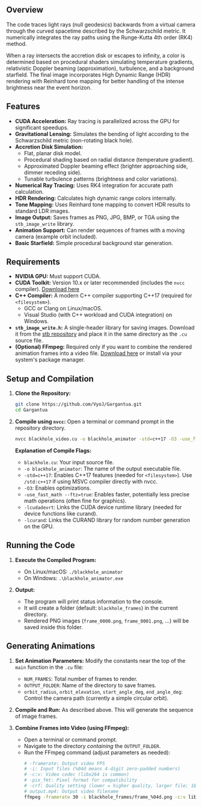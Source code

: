 ## Overview

The code traces light rays (null geodesics) backwards from a virtual camera through the curved spacetime described by the Schwarzschild metric. It numerically integrates the ray paths using the Runge-Kutta 4th order (RK4) method.

When a ray intersects the accretion disk or escapes to infinity, a color is determined based on procedural shaders simulating temperature gradients, relativistic Doppler beaming (approximation), turbulence, and a background starfield. The final image incorporates High Dynamic Range (HDR) rendering with Reinhard tone mapping for better handling of the intense brightness near the event horizon.

## Features

- **CUDA Acceleration:** Ray tracing is parallelized across the GPU for significant speedups.
- **Gravitational Lensing:** Simulates the bending of light according to the Schwarzschild metric (non-rotating black hole).
- **Accretion Disk Simulation:**
  - Flat, planar disk model.
  - Procedural shading based on radial distance (temperature gradient).
  - Approximated Doppler beaming effect (brighter approaching side, dimmer receding side).
  - Tunable turbulence patterns (brightness and color variations).
- **Numerical Ray Tracing:** Uses RK4 integration for accurate path calculation.
- **HDR Rendering:** Calculates high dynamic range colors internally.
- **Tone Mapping:** Uses Reinhard tone mapping to convert HDR results to standard LDR images.
- **Image Output:** Saves frames as PNG, JPG, BMP, or TGA using the `stb_image_write` library.
- **Animation Support:** Can render sequences of frames with a moving camera (example orbit included).
- **Basic Starfield:** Simple procedural background star generation.

## Requirements

- **NVIDIA GPU:** Must support CUDA.
- **CUDA Toolkit:** Version 10.x or later recommended (includes the `nvcc` compiler). [Download here](https://developer.nvidia.com/cuda-downloads)
- **C++ Compiler:** A modern C++ compiler supporting C++17 (required for `<filesystem>`).
  - GCC or Clang on Linux/macOS.
  - Visual Studio (with C++ workload and CUDA integration) on Windows.
- **`stb_image_write.h`:** A single-header library for saving images. Download it from the [stb repository](https://github.com/nothings/stb) and place it in the same directory as the `.cu` source file.
- **(Optional) FFmpeg:** Required only if you want to combine the rendered animation frames into a video file. [Download here](https://ffmpeg.org/download.html) or install via your system's package manager.

## Setup and Compilation

1.  **Clone the Repository:**

    ```bash
    git clone https://github.com/VyoJ/Gargantua.git
    cd Gargantua
    ```

2.  **Compile using `nvcc`:**
    Open a terminal or command prompt in the repository directory.

    ```bash
    nvcc blackhole_video.cu -o blackhole_animator -std=c++17 -O3 -use_fast_math --ftz=true -lcudadevrt -lcurand
    ```

    **Explanation of Compile Flags:**

    - `blackhole.cu`: Your input source file.
    - `-o blackhole_animator`: The name of the output executable file.
    - `-std=c++17`: Enables C++17 features (needed for `<filesystem>`). Use `/std:c++17` if using MSVC compiler directly with nvcc.
    - `-O3`: Enables optimizations.
    - `-use_fast_math --ftz=true`: Enables faster, potentially less precise math operations (often fine for graphics).
    - `-lcudadevrt`: Links the CUDA device runtime library (needed for device functions like curand).
    - `-lcurand`: Links the CURAND library for random number generation on the GPU.

## Running the Code

1.  **Execute the Compiled Program:**

    - On Linux/macOS: `./blackhole_animator`
    - On Windows: `.\blackhole_animator.exe`

2.  **Output:**
    - The program will print status information to the console.
    - It will create a folder (default: `blackhole_frames`) in the current directory.
    - Rendered PNG images (`frame_0000.png`, `frame_0001.png`, ...) will be saved inside this folder.

## Generating Animations

1.  **Set Animation Parameters:** Modify the constants near the top of the `main` function in the `.cu` file:

    - `NUM_FRAMES`: Total number of frames to render.
    - `OUTPUT_FOLDER`: Name of the directory to save frames.
    - `orbit_radius`, `orbit_elevation`, `start_angle_deg`, `end_angle_deg`: Control the camera path (currently a simple circular orbit).

2.  **Compile and Run:** As described above. This will generate the sequence of image frames.

3.  **Combine Frames into Video (using FFmpeg):**
    - Open a terminal or command prompt.
    - Navigate to the directory _containing_ the `OUTPUT_FOLDER`.
    - Run the FFmpeg command (adjust parameters as needed):
      ```bash
      # -framerate: Output video FPS
      # -i: Input files (%04d means 4-digit zero-padded numbers)
      # -c:v: Video codec (libx264 is common)
      # -pix_fmt: Pixel format for compatibility
      # -crf: Quality setting (lower = higher quality, larger file; 18-28 is a common range)
      # output.mp4: Output video filename
      ffmpeg -framerate 30 -i blackhole_frames/frame_%04d.png -c:v libx264 -pix_fmt yuv420p -crf 20 blackhole_orbit.mp4
      ```
